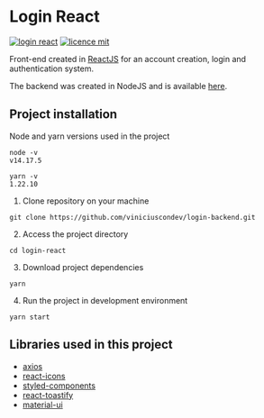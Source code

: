 # Login React
[![login react](https://img.shields.io/badge/viniciuscondev-login--react-blue)](https://github.com/viniciuscondev/login-react)
[![licence mit](https://img.shields.io/github/license/viniciuscondev/login-react?color=blue)](https://github.com/viniciuscondev/login-react/blob/main/LICENSE)

Front-end created in [ReactJS](https://github.com/facebook/react) for an account creation, login and authentication system. 

The backend was created in NodeJS and is available [here](https://github.com/viniciuscondev/ts-api-boilerplate).

## Project installation ##

Node and yarn versions used in the project
```
node -v
v14.17.5

yarn -v
1.22.10
```

1. Clone repository on your machine

```
git clone https://github.com/viniciuscondev/login-backend.git
```

2. Access the project directory

```
cd login-react
```

3. Download project dependencies

```
yarn
```

4. Run the project in development environment

```
yarn start
```

## Libraries used in this project ##
* [axios](https://github.com/axios/axios)
* [react-icons](https://github.com/react-icons/react-icons)
* [styled-components](https://github.com/styled-components/-styled-components)
* [react-toastify](https://github.com/fkhadra/react-toastify)
* [material-ui](https://github.com/mui-org/material-ui)